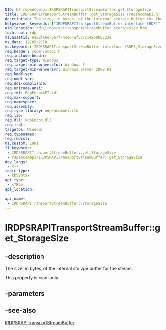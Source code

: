 ```yaml
---
UID: NF:rdpencomapi.IRDPSRAPITransportStreamBuffer.get_StorageSize
title: IRDPSRAPITransportStreamBuffer::get_StorageSize (rdpencomapi.h)
description: The size, in bytes, of the internal storage buffer for the stream.
helpviewer_keywords: ["IRDPSRAPITransportStreamBuffer interface [RDP]","StorageSize property","IRDPSRAPITransportStreamBuffer.StorageSize","IRDPSRAPITransportStreamBuffer.get_StorageSize","IRDPSRAPITransportStreamBuffer::StorageSize","IRDPSRAPITransportStreamBuffer::get_StorageSize","StorageSize property [RDP]","StorageSize property [RDP]","IRDPSRAPITransportStreamBuffer interface","get_StorageSize","rdp.irdpsrapitransportstreambuffer_storagesize","rdpencomapi/IRDPSRAPITransportStreamBuffer::StorageSize","rdpencomapi/IRDPSRAPITransportStreamBuffer::get_StorageSize"]
old-location: rdp\irdpsrapitransportstreambuffer_storagesize.htm
tech.root: rdp
ms.assetid: e422febe-6b7f-4ce5-af5c-214200b6723e
ms.date: 12/05/2018
ms.keywords: IRDPSRAPITransportStreamBuffer interface [RDP],StorageSize property, IRDPSRAPITransportStreamBuffer.StorageSize, IRDPSRAPITransportStreamBuffer.get_StorageSize, IRDPSRAPITransportStreamBuffer::StorageSize, IRDPSRAPITransportStreamBuffer::get_StorageSize, StorageSize property [RDP], StorageSize property [RDP],IRDPSRAPITransportStreamBuffer interface, get_StorageSize, rdp.irdpsrapitransportstreambuffer_storagesize, rdpencomapi/IRDPSRAPITransportStreamBuffer::StorageSize, rdpencomapi/IRDPSRAPITransportStreamBuffer::get_StorageSize
req.header: rdpencomapi.h
req.include-header: 
req.target-type: Windows
req.target-min-winverclnt: Windows 7
req.target-min-winversvr: Windows Server 2008 R2
req.kmdf-ver: 
req.umdf-ver: 
req.ddi-compliance: 
req.unicode-ansi: 
req.idl: RdpEncomAPI.idl
req.max-support: 
req.namespace: 
req.assembly: 
req.type-library: RdpEncomAPI.tlb
req.lib: 
req.dll: RdpEncom.dll
req.irql: 
targetos: Windows
req.typenames: 
req.redist: 
ms.custom: 19H1
f1_keywords:
 - IRDPSRAPITransportStreamBuffer::get_StorageSize
 - rdpencomapi/IRDPSRAPITransportStreamBuffer::get_StorageSize
dev_langs:
 - c++
topic_type:
 - kbSyntax
api_type:
 - <TBD>
api_location:
 - 
api_name:
 - IRDPSRAPITransportStreamBuffer::StorageSize
---
```


# IRDPSRAPITransportStreamBuffer::get_StorageSize


## -description

The size, in bytes, of the internal storage buffer for the stream.

This property is read-only.

## -parameters

## -see-also

<a href="https://docs.microsoft.com/windows/desktop/api/rdpencomapi/nn-rdpencomapi-irdpsrapitransportstreambuffer">IRDPSRAPITransportStreamBuffer</a>

